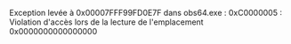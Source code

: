 ﻿Exception levée à 0x00007FFF99FD0E7F dans obs64.exe : 0xC0000005 : Violation d'accès lors de la lecture de l'emplacement 0x0000000000000000